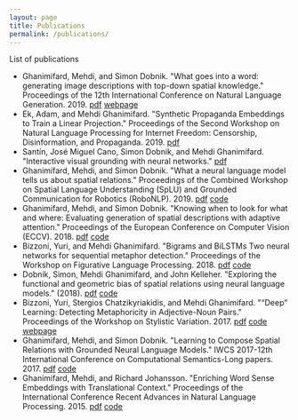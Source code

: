 ```yaml
---
layout: page
title: Publications
permalink: /publications/
---
```

List of publications

- Ghanimifard, Mehdi, and Simon Dobnik. "What goes into a word: generating image descriptions with top-down spatial knowledge." Proceedings of the 12th International Conference on Natural Language Generation. 2019.
[pdf](https://www.aclweb.org/anthology/W19-8668.pdf) [webpage](https://gu-clasp.github.io/generate_spatial_descriptions/)
- Ek, Adam, and Mehdi Ghanimifard. "Synthetic Propaganda Embeddings to Train a Linear Projection." Proceedings of the Second Workshop on Natural Language Processing for Internet Freedom: Censorship, Disinformation, and Propaganda. 2019.
[pdf](https://www.aclweb.org/anthology/D19-5023.pdf)
- Santín, José Miguel Cano, Simon Dobnik, and Mehdi Ghanimifard. "Interactive visual grounding with neural networks."
[pdf](http://semdial.org/anthology/Z19-Sant%C3%ADn_semdial_0036.pdf)
- Ghanimifard, Mehdi, and Simon Dobnik. "What a neural language model tells us about spatial relations." Proceedings of the Combined Workshop on Spatial Language Understanding (SpLU) and Grounded Communication for Robotics (RoboNLP). 2019.
[pdf](https://www.aclweb.org/anthology/W19-1608.pdf) [code](https://github.com/GU-CLASP/what_nlm_srels)
- Ghanimifard, Mehdi, and Simon Dobnik. "Knowing when to look for what and where: Evaluating generation of spatial descriptions with adaptive attention." Proceedings of the European Conference on Computer Vision (ECCV). 2018.
[pdf](http://openaccess.thecvf.com/content_ECCVW_2018/papers/11132/Ghanimifard_Knowing_When_to_Look_For_What_and_Where_Evaluating_Generation_ECCVW_2018_paper.pdf) [code](https://github.com/GU-CLASP/eccv18-sivl-attention)
- Bizzoni, Yuri, and Mehdi Ghanimifard. "Bigrams and BiLSTMs Two neural networks for sequential metaphor detection." Proceedings of the Workshop on Figurative Language Processing. 2018.
[pdf](https://www.aclweb.org/anthology/W18-0911.pdf) [code](https://github.com/GU-CLASP/ocota)
- Dobnik, Simon, Mehdi Ghanimifard, and John Kelleher. "Exploring the functional and geometric bias of spatial relations using neural language models." (2018).
[pdf](https://www.aclweb.org/anthology/W18-1401.pdf) [code](https://github.com/GU-CLASP/functional-geometric-lm)
- Bizzoni, Yuri, Stergios Chatzikyriakidis, and Mehdi Ghanimifard. "“Deep” Learning: Detecting Metaphoricity in Adjective-Noun Pairs." Proceedings of the Workshop on Stylistic Variation. 2017.
[pdf](https://www.aclweb.org/anthology/W17-4906.pdf) [code](https://github.com/GU-CLASP/anvec-metaphor) [webpage](https://gu-clasp.github.io/anvec-metaphor/)
- Ghanimifard, Mehdi, and Simon Dobnik. "Learning to Compose Spatial Relations with Grounded Neural Language Models." IWCS 2017-12th International Conference on Computational Semantics-Long papers. 2017.
[pdf](https://www.aclweb.org/anthology/W17-6808.pdf) [code](https://github.com/GU-CLASP/spatial-composition)
- Ghanimifard, Mehdi, and Richard Johansson. "Enriching Word Sense Embeddings with Translational Context." Proceedings of the International Conference Recent Advances in Natural Language Processing. 2015.
[pdf](https://www.aclweb.org/anthology/R15-1029.pdf) [code](https://github.com/mmehdig/word-sense-modeling)
